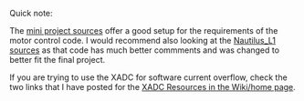 Quick note:

The [mini project sources](https://github.com/MarkDannemiller/TTU-Lab1-BC5/tree/main/Nautilus%20Code/Mini_Project.srcs/sources_1/new) offer a good setup for the requirements of the motor control code.  I would recommend also looking at the [Nautilus_L1 sources](https://github.com/MarkDannemiller/TTU-Lab1-BC5/tree/main/Nautilus%20Code/Nautilus_L1.srcs/sources_1/new) as that code has much better commments and was changed to better fit the final project.

If you are trying to use the XADC for software current overflow, check the two links that I have posted for the [XADC Resources in the Wiki/home page](https://github.com/MarkDannemiller/TTU-Lab1-BC5/wiki#xadc-one-software-oc-option).
